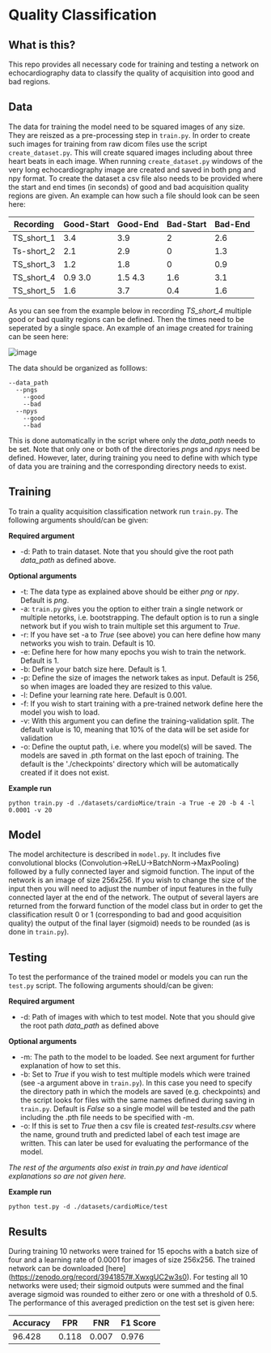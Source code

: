 # Quality Classification
## What is this?
This repo provides all necessary code for training and testing a network on echocardiography data to classify the quality of acquisition into good and bad regions.

## Data
The data for training the model need to be squared images of any size. They are reiszed as a pre-processing step in ```train.py```. In order to create such images for training from raw dicom files use the script ```create_dataset.py```. This will create squared images including about three heart beats in each image. When running ```create_dataset.py``` windows of the very long echocardiography image are created and saved in both png and npy format. To create the dataset a csv file also needs to be provided where the start and end times (in seconds) of good and bad acquisition quality regions are given. An example can how such a file should look can be seen here:

Recording | Good-Start | Good-End | Bad-Start | Bad-End
-------| ------------- | ------------- | ------------- | ------------- |
TS_short_1 | 3.4 | 3.9 | 2 | 2.6
Ts-short_2 | 2.1 | 2.9 | 0 | 1.3
TS_short_3 | 1.2 | 1.8 | 0 | 0.9
TS_short_4 | 0.9 3.0 | 1.5 4.3 | 1.6 | 3.1
TS_short_5 | 1.6 | 3.7 | 0.4 | 1.6

As you can see from the example below in recording _TS_short_4_ multiple good or bad quality regions can be defined. Then the times need to be seperated by a single space. An example of an image created for training can be seen here:

![image](https://github.com/HelmholtzAI-Consultants-Munich/Automatic-Heart-Features-Estimation-from-Transthoracic-M-mode-Echocardiography/blob/master/images/train-acquisition-example.png)

The data should be organized as folllows:
```
--data_path
  --pngs
    --good 
    --bad
  --npys
    --good
    --bad
```

This is done automatically in the script where only the _data_path_ needs to be set. Note that only one or both of the directories _pngs_ and _npys_ need be defined. However, later, during training you need to define with which type of data you are training and the corresponding directory needs to exist.

## Training 
To train a quality acquisition classification network run ```train.py```. The following arguments should/can be given:

**Required argument**

* -d: Path to train dataset. Note that you should give the root path _data_path_ as defined above.

**Optional arguments**

* -t: The data type as explained above should be either _png_ or _npy_. Default is _png_. 
* -a: ```train.py``` gives you the option to either train a single network or multiple netorks, i.e. bootstrapping. The default option is to run a single network but if you wish to train multiple set this argument to _True_.
* -r: If you have set -a to _True_ (see above) you can here define how many networks you wish to train. Default is 10.
* -e: Define here for how many epochs you wish to train the network. Default is 1.
* -b: Define your batch size here. Default is 1.
* -p: Define the size of images the network takes as input. Default is 256, so when images are loaded they are resized to this value.
* -l: Define your learning rate here. Default is 0.001.
* -f: If you wish to start training with a pre-trained network define here the model you wish to load.
* -v: With this argument you can define the training-validation split. The default value is 10, meaning that 10% of the data will be set aside for validation
* -o: Define the ouptut path, i.e. where you model(s) will be saved. The models are saved in .pth format on the last epoch of training. The default is the './checkpoints' directory which will be automatically created if it does not exist.

**Example run**
```
python train.py -d ./datasets/cardioMice/train -a True -e 20 -b 4 -l 0.0001 -v 20
```

## Model
The model architecture is described in ```model.py```. It includes five convolutional blocks (Convolution->ReLU->BatchNorm->MaxPooling) followed by a fully connected layer and sigmoid function. The input of the network is an image of size 256x256. If you wish to change the size of the input then you will need to adjust the number of input features in the fully connected layer at the end of the network. The output of several layers are returned from the forward function of the model class but in order to get the classification result 0 or 1 (corresponding to bad and good acquisition quality) the output of the final layer (sigmoid) needs to be rounded (as is done in ```train.py```).

## Testing
To test the performance of the trained model or models you can run the ```test.py``` script. The following arguments should/can be given:

**Required argument**

* -d: Path of images with which to test model. Note that you should give the root path _data_path_ as defined above

**Optional arguments**

* -m: The path to the model to be loaded. See next argument for further explanation of how to set this.
* -b: Set to _True_ if you wish to test multiple models which were trained (see -a argument above in ```train.py```). In this case you need to specify the directory path in which the models are saved (e.g. checkpoints) and the script looks for files with the same names defined during saving in ```train.py```. Default is _False_ so a single model will be tested and the path including the .pth file needs to be specified with -m.
* -o: If this is set to _True_ then a csv file is created _test-results.csv_ where the name, ground truth and predicted label of each test image are written. This can later be used for evaluating the performance of the model.

_The rest of the arguments also exist in train.py and have identical explanations so are not given here._

**Example run**
```
python test.py -d ./datasets/cardioMice/test
```

## Results
During training 10 networks were trained for 15 epochs with a batch size of four and a learning rate of 0.0001 for images of size 256x256. The trained network can be downloaded [here] (https://zenodo.org/record/3941857#.XwxgUC2w3s0). For testing all 10 networks were used; their sigmoid outputs were summed and the final average sigmoid was rounded to either zero or one with a threshold of 0.5. The performance of this averaged prediction on the test set is given here:

Accuracy | FPR | FNR | F1 Score 
-------| ------------- | ------------- | ------------- 
96.428 | 0.118 | 0.007 | 0.976

